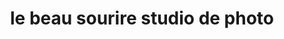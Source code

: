 ---
title: "le beau sourire studio de photo"
url: /route-dattes/le-beau-sourire-studio-de-photo/
shop: Kosmetik
---